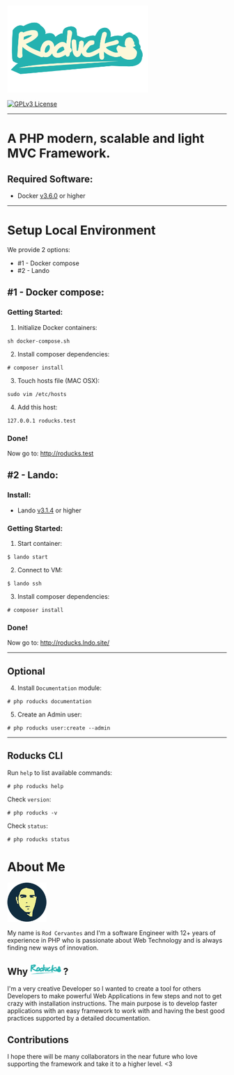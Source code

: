 <img src="public/assets/images/roducks_logo_home.png" alt="" height="200">

[![GPLv3 License](https://img.shields.io/badge/License-GPL%20v3-blue.svg)](https://opensource.org/licenses/)

---
# A PHP modern, scalable and light MVC Framework.

## Required Software:
* Docker [v3.6.0](https://docs.docker.com/get-docker/) or higher

---
# Setup Local Environment 
We provide 2 options:

* #1 - Docker compose
* #2 - Lando

## #1 - Docker compose:

### Getting Started:

1. Initialize Docker containers:
```
sh docker-compose.sh
```

2. Install composer dependencies:

```
# composer install
```

3. Touch hosts file (MAC OSX):
```
sudo vim /etc/hosts
```

4. Add this host:
```
127.0.0.1 roducks.test
```

### Done!

Now go to: http://roducks.test

## #2 - Lando:
### Install:
* Lando [v3.1.4](https://lando.dev/download/) or higher

### Getting Started:

1. Start container:
```
$ lando start
```

2. Connect to VM:
```
$ lando ssh
```

3. Install composer dependencies:

```
# composer install
```

### Done!

Now go to: http://roducks.lndo.site/

---
## Optional

4. Install `Documentation` module:
```
# php roducks documentation
```

5. Create an Admin user:
```
# php roducks user:create --admin
```

---
## Roducks CLI
Run `help` to list available commands:
```
# php roducks help
```

Check `version`:
```
# php roducks -v
```

Check `status`:
```
# php roducks status
```


# About Me

<img src="public/assets/images/rod.png" width="90" height="90" alt="">

My name is `Rod Cervantes` and I'm a software Engineer with 12+ years of experience in PHP who is passionate about Web Technology and is always finding new ways of innovation.

## Why <img src="public/assets/images/roducks_logo.png" height="25" alt="Rod Cervantes"> ?
I'm a very creative Developer so I wanted to create a tool for others Developers to make powerful Web Applications in few steps and not to get crazy with installation instructions. The main purpose is to develop faster applications with an easy framework to work with and having the best good practices supported by a detailed documentation.

## Contributions

I hope there will be many collaborators in the near future who love supporting the framework and take it to a higher level. <3